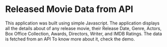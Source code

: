 # Released Movie Data from API 
This application was built using simple Javascript. The application displays all the details about of any release movie, their Release Date, Genre, Actors, Box Office Collection, Awards, Directors, Writer, and  IMDB Ratings. The data is fetched from an API To know more about it, check the demo.
